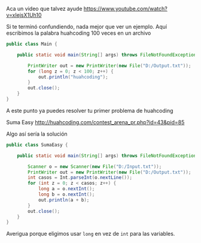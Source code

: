 Aca un video que talvez ayude
https://www.youtube.com/watch?v=xIejsX1Uh10

Si te terminó confundiendo, nada mejor que ver un ejemplo. 
Aquí escribimos la palabra huahcoding 100 veces en un archivo

```java
public class Main {

    public static void main(String[] args) throws FileNotFoundException {

        PrintWriter out = new PrintWriter(new File("D:/Output.txt"));
        for (long z = 0; z < 100; z++) {
            out.println("huahcoding");
        }
        out.close();
    }
}
```

A este punto ya puedes resolver tu primer problema de huahcoding

Suma Easy http://huahcoding.com/contest_arena_pr.php?id=43&pid=85

Algo así sería la solución

```java
public class SumaEasy {

    public static void main(String[] args) throws FileNotFoundException {

        Scanner o = new Scanner(new File("D:/Input.txt"));
        PrintWriter out = new PrintWriter(new File("D:/Output.txt"));
        int casos = Int.parseInt(o.nextLine());
        for (int z = 0; z < casos; z++) {
            long a = o.nextInt();
            long b = o.nextInt();
            out.println(a + b);
        }
        out.close();
    }
}
```
Averigua porque eligimos usar `long` en vez de `int` para las variables.
